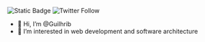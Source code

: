 ![Static Badge](https://img.shields.io/badge/software_architect)
 ![Twitter Follow](https://img.shields.io/twitter/follow/dev_pkg)

- 👋 Hi, I’m @Guilhrib
- 👀 I’m interested in web development and software architecture 

<!--START_SECTION:waka-->
<!--END_SECTION:waka-->
